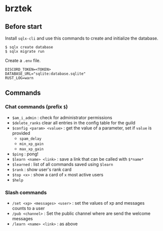 # brztek

## Before start

Install `sqlx-cli` and use this commands to create and initialize the database.

    $ sqlx create database
    $ sqlx migrate run

Create a `.env` file.

    DISCORD_TOKEN=<TOKEN>
    DATABASE_URL="sqlite:database.sqlite"
    RUST_LOG=warn


## Commands

### Chat commands (prefix `$`)
- `$am_i_admin` : check for administrator permissions
- `$delete_ranks`  clear all entries in the config table for the guild
- `$config <param> <value>` : get the value of a parameter, set if `value` is provided
    - `spam_delay`
    - `min_xp_gain`
    - `max_xp_gain`
- `$ping` : pong!
- `$learn <name> <link>` : save a link that can be called with `$*name*`
- `$learned` : list of all commands saved using `$learn`
- `$rank` : show user's rank card
- `$top <x>` : show a card of `x` most active users
- `$help`


### Slash commands
- `/set <xp> <messages> <user>` : set the values of xp and messages counts to a user
- `/pub <channel>` : Set the public channel where are send the welcome messages
- `/learn <name> <link>` : as above

<!-- TODO: Add possibility to add fonts, profile pictures...>
<!-- TODO: Add logging to file>
<!-- TODO: Possibility to set xp to users OR find a way to get meee6 leaderboard>
<!-- TODO: reaction roles>
<!-- TODO: Try Piet (https://github.com/linebender/piet) to replace raqote (issue with text drawing)>
<!-- TODO: Migrate to slash commands>
